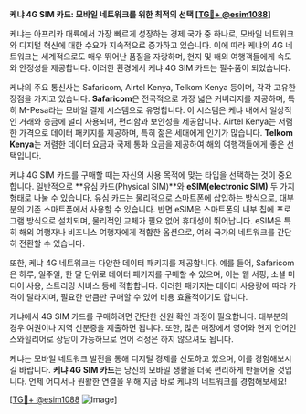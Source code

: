 **케냐 4G SIM 카드: 모바일 네트워크를 위한 최적의 선택 [[TG💪+ @esim1088](https://t.me/s/esim1088)]**

케냐는 아프리카 대륙에서 가장 빠르게 성장하는 경제 국가 중 하나로, 모바일 네트워크와 디지털 혁신에 대한 수요가 지속적으로 증가하고 있습니다. 이에 따라 케냐의 4G 네트워크는 세계적으로도 매우 뛰어난 품질을 자랑하며, 현지 및 해외 여행객들에게 속도와 안정성을 제공합니다. 이러한 환경에서 케냐 4G SIM 카드는 필수품이 되었습니다.

케냐의 주요 통신사는 Safaricom, Airtel Kenya, Telkom Kenya 등이며, 각각 고유한 장점을 가지고 있습니다. **Safaricom**은 전국적으로 가장 넓은 커버리지를 제공하며, 특히 M-Pesa라는 모바일 결제 시스템으로 유명합니다. 이 시스템은 케냐 내에서 일상적인 거래와 송금에 널리 사용되며, 편리함과 보안성을 제공합니다. Airtel Kenya는 저렴한 가격으로 데이터 패키지를 제공하며, 특히 젊은 세대에게 인기가 많습니다. **Telkom Kenya**는 저렴한 데이터 요금과 국제 통화 요금을 제공하여 해외 여행객들에게 좋은 선택입니다.

케냐 4G SIM 카드를 구매할 때는 자신의 사용 목적에 맞는 타입을 선택하는 것이 중요합니다. 일반적으로 **유심 카드(Physical SIM)**와 **eSIM(electronic SIM)** 두 가지 형태로 나눌 수 있습니다. 유심 카드는 물리적으로 스마트폰에 삽입하는 방식으로, 대부분의 기존 스마트폰에서 사용할 수 있습니다. 반면 eSIM은 스마트폰의 내부 칩에 프로그램 방식으로 설치되며, 물리적인 교체가 필요 없어 휴대성이 뛰어납니다. eSIM은 특히 해외 여행자나 비즈니스 여행자에게 적합한 옵션으로, 여러 국가의 네트워크를 간단히 전환할 수 있습니다.

또한, 케냐 4G 네트워크는 다양한 데이터 패키지를 제공합니다. 예를 들어, Safaricom은 하루, 일주일, 한 달 단위로 데이터 패키지를 구매할 수 있으며, 이는 웹 서핑, 소셜 미디어 사용, 스트리밍 서비스 등에 적합합니다. 이러한 패키지는 데이터 사용량에 따라 가격이 달라지며, 필요한 만큼만 구매할 수 있어 비용 효율적이기도 합니다.

케냐에서 4G SIM 카드를 구매하려면 간단한 신원 확인 과정이 필요합니다. 대부분의 경우 여권이나 지역 신분증을 제출하면 됩니다. 또한, 많은 매장에서 영어와 현지 언어인 스와힐리어로 상담이 가능하므로 언어 걱정은 하지 않으셔도 됩니다.

케냐는 모바일 네트워크 발전을 통해 디지털 경제를 선도하고 있으며, 이를 경험해보시길 바랍니다. **케냐 4G SIM 카드**는 당신의 모바일 생활을 더욱 편리하게 만들어줄 것입니다. 언제 어디서나 원활한 연결을 위해 지금 바로 케냐의 네트워크를 경험해보세요! 

[[TG💪+ @esim1088](https://t.me/s/esim1088) ![Image](https://i.postimg.cc/Y0z9fWf4/image.png)]